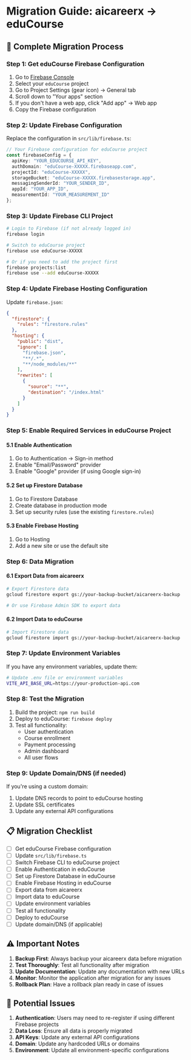 # Migration Guide: aicareerx → eduCourse

## 🔄 Complete Migration Process

### Step 1: Get eduCourse Firebase Configuration

1. Go to [Firebase Console](https://console.firebase.google.com/)
2. Select your `eduCourse` project
3. Go to Project Settings (gear icon) → General tab
4. Scroll down to "Your apps" section
5. If you don't have a web app, click "Add app" → Web app
6. Copy the Firebase configuration

### Step 2: Update Firebase Configuration

Replace the configuration in `src/lib/firebase.ts`:

```typescript
// Your Firebase configuration for eduCourse project
const firebaseConfig = {
  apiKey: "YOUR_EDUCOURSE_API_KEY",
  authDomain: "eduCourse-XXXXX.firebaseapp.com",
  projectId: "eduCourse-XXXXX",
  storageBucket: "eduCourse-XXXXX.firebasestorage.app",
  messagingSenderId: "YOUR_SENDER_ID",
  appId: "YOUR_APP_ID",
  measurementId: "YOUR_MEASUREMENT_ID"
};
```

### Step 3: Update Firebase CLI Project

```bash
# Login to Firebase (if not already logged in)
firebase login

# Switch to eduCourse project
firebase use eduCourse-XXXXX

# Or if you need to add the project first
firebase projects:list
firebase use --add eduCourse-XXXXX
```

### Step 4: Update Firebase Hosting Configuration

Update `firebase.json`:

```json
{
  "firestore": {
    "rules": "firestore.rules"
  },
  "hosting": {
    "public": "dist",
    "ignore": [
      "firebase.json",
      "**/.*",
      "**/node_modules/**"
    ],
    "rewrites": [
      {
        "source": "**",
        "destination": "/index.html"
      }
    ]
  }
}
```

### Step 5: Enable Required Services in eduCourse Project

#### 5.1 Enable Authentication
1. Go to Authentication → Sign-in method
2. Enable "Email/Password" provider
3. Enable "Google" provider (if using Google sign-in)

#### 5.2 Set up Firestore Database
1. Go to Firestore Database
2. Create database in production mode
3. Set up security rules (use the existing `firestore.rules`)

#### 5.3 Enable Firebase Hosting
1. Go to Hosting
2. Add a new site or use the default site

### Step 6: Data Migration

#### 6.1 Export Data from aicareerx
```bash
# Export Firestore data
gcloud firestore export gs://your-backup-bucket/aicareerx-backup

# Or use Firebase Admin SDK to export data
```

#### 6.2 Import Data to eduCourse
```bash
# Import Firestore data
gcloud firestore import gs://your-backup-bucket/aicareerx-backup
```

### Step 7: Update Environment Variables

If you have any environment variables, update them:

```bash
# Update .env file or environment variables
VITE_API_BASE_URL=https://your-production-api.com
```

### Step 8: Test the Migration

1. Build the project: `npm run build`
2. Deploy to eduCourse: `firebase deploy`
3. Test all functionality:
   - User authentication
   - Course enrollment
   - Payment processing
   - Admin dashboard
   - All user flows

### Step 9: Update Domain/DNS (if needed)

If you're using a custom domain:
1. Update DNS records to point to eduCourse hosting
2. Update SSL certificates
3. Update any external API configurations

## 📋 Migration Checklist

- [ ] Get eduCourse Firebase configuration
- [ ] Update `src/lib/firebase.ts`
- [ ] Switch Firebase CLI to eduCourse project
- [ ] Enable Authentication in eduCourse
- [ ] Set up Firestore Database in eduCourse
- [ ] Enable Firebase Hosting in eduCourse
- [ ] Export data from aicareerx
- [ ] Import data to eduCourse
- [ ] Update environment variables
- [ ] Test all functionality
- [ ] Deploy to eduCourse
- [ ] Update domain/DNS (if applicable)

## ⚠️ Important Notes

1. **Backup First**: Always backup your aicareerx data before migration
2. **Test Thoroughly**: Test all functionality after migration
3. **Update Documentation**: Update any documentation with new URLs
4. **Monitor**: Monitor the application after migration for any issues
5. **Rollback Plan**: Have a rollback plan ready in case of issues

## 🚨 Potential Issues

1. **Authentication**: Users may need to re-register if using different Firebase projects
2. **Data Loss**: Ensure all data is properly migrated
3. **API Keys**: Update any external API configurations
4. **Domain**: Update any hardcoded URLs or domains
5. **Environment**: Update all environment-specific configurations



